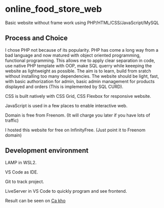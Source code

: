 # online_food_store_web
Basic website without frame work using PHP/HTML/CSS/JavaScript/MySQL

## Process and Choice


I chose PHP not because of its popularity. PHP has come a long way from a bad language and now matured with object oriented programming, functional programming. This allows me to apply clear separation in code, use native PHP template with OOP, make SQL querry while keeeping the website as lightweight as possible. The aim is to learn, build from sratch without installing too many dependencies. The website should be light, fast, with basic authorization for admin, basic admin management for products displayed and orders (This is implemented by SQL CURD).    

CSS is built natively with CSS Grid, CSS Flexbox for responsive website. 

JavaScript is used in a few places to enable interactive web. 

Domain is free from Freenom. (It will charge you later if you have lots of traffic)

I hosted this website for free on InfinityFree. (Just point it to Freenom domain) 

## Development environment

LAMP in WSL2. 

VS Code as IDE. 

Git to track project.

LiveServer in VS Code to quickly program and see frontend.

Result can be seen on [Ca kho](http://cakho.ml/)
